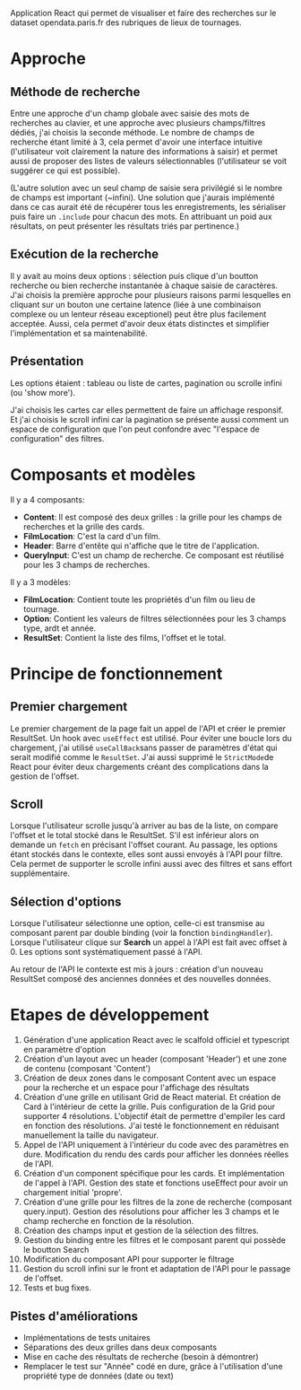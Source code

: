 Application React qui permet de visualiser et faire des recherches sur le dataset opendata.paris.fr des rubriques de lieux de tournages.

# Approche

## Méthode de recherche

Entre une approche d'un champ globale avec saisie des mots de recherches au clavier, et une approche avec plusieurs champs/filtres dédiés, j'ai choisis la seconde méthode. Le nombre de champs de recherche étant limité à 3, cela permet d'avoir une interface intuitive (l'utilisateur voit clairement la nature des informations à saisir) et permet aussi de proposer des listes de valeurs sélectionnables (l'utilisateur se voit suggérer ce qui est possible).

(L'autre solution avec un seul champ de saisie sera privilégié si le nombre de champs est important (~infini). Une solution que j'aurais implémenté dans ce cas aurait été de récupérer tous les enregistrements, les sérialiser puis faire un ```.include``` pour chacun des mots. En attribuant un poid aux résultats, on peut présenter les résultats triés par pertinence.)

## Exécution de la recherche

Il y avait au moins deux options : sélection puis clique d'un boutton recherche ou bien recherche instantanée à chaque saisie de caractères. J'ai choisis la première approche pour plusieurs raisons parmi lesquelles en cliquant sur un bouton une certaine latence (liée à une combinaison complexe ou un lenteur réseau exceptionel) peut être plus facilement acceptée. Aussi, cela permet d'avoir deux états distinctes et simplifier l'implémentation et sa maintenabilité.

## Présentation

Les options étaient : tableau ou liste de cartes, pagination ou scrolle infini (ou 'show more'). 

J'ai choisis les cartes car elles permettent de faire un affichage responsif. Et j'ai choisis le scroll infini car la pagination se présente aussi comment un espace de configuration que l'on peut confondre avec "l'espace de configuration" des filtres.


# Composants et modèles

Il y a 4 composants:
- **Content**: Il est composé des deux grilles : la grille pour les champs de recherches et la grille des cards.
- **FilmLocation**: C'est la card d'un film.
- **Header**: Barre d'entête qui n'affiche que le titre de l'application.
- **QueryInput**: C'est un champ de recherche. Ce composant est réutilisé pour les 3 champs de recherches.

Il y a 3 modèles:
- **FilmLocation**: Contient toute les propriétés d'un film ou lieu de tournage.
- **Option**: Contient les valeurs de filtres sélectionnées pour les 3 champs type, ardt et année.
- **ResultSet**: Contient la liste des films, l'offset et le total.


# Principe de fonctionnement

## Premier chargement

Le premier chargement de la page fait un appel de l'API et créer le premier ResultSet. Un hook avec ```useEffect```  est utilisé. Pour éviter une boucle lors du chargement, j'ai utilisé ```useCallBack```sans passer de paramètres d'état qui serait modifié comme le ```ResultSet```. J'ai aussi supprimé le ```StrictMode```de React pour éviter deux chargements créant des complications dans la gestion de l'offset.  

## Scroll

Lorsque l'utilisateur scrolle jusqu'à arriver au bas de la liste, on compare l'offset et le total stocké dans le ResultSet. S'il est inférieur alors on demande un ```fetch``` en précisant l'offset courant. Au passage, les options étant stockés dans le contexte, elles sont aussi envoyés à l'API pour filtre. Cela permet de supporter le scrolle infini aussi avec des filtres et sans effort supplémentaire.

## Sélection d'options

Lorsque l'utilisateur sélectionne une option, celle-ci est transmise au composant parent par double binding (voir la fonction ```bindingHandler```).
Lorsque l'utilisateur clique sur **Search** un appel à l'API est fait avec offset à 0. Les options sont systématiquement passé à l'API. 

Au retour de l'API le contexte est mis à jours : création d'un nouveau ResultSet composé des anciennes données et des nouvelles données.

# Etapes de développement

1. Génération d'une application React avec le scalfold officiel et typescript en paramètre d'option
2. Création d'un layout avec un header (composant 'Header') et une zone de contenu (composant 'Content')
3. Création de deux zones dans le composant Content avec un espace pour la recherche et un espace pour l'affichage des résultats
4. Création d'une grille en utilisant Grid de React material. Et création de Card à l'intérieur de cette la grille. Puis configuration de la Grid pour supporter 4 résolutions. L'objectif était de permettre d'empiler les card en fonction des résolutions. J'ai testé le fonctionnement en réduisant manuellement la taille du navigateur.
5. Appel de l'API uniquement à l'intérieur du code avec des paramètres en dure. Modification du rendu des cards pour afficher les données réelles de l'API.
6. Création d'un component spécifique pour les cards. Et implémentation de l'appel à l'API. Gestion des state et fonctions useEffect pour avoir un chargement initial 'propre'.
7. Création d'une grille pour les filtres de la zone de recherche (composant query.input). Gestion des résolutions pour afficher les 3 champs et le champ recherche en fonction de la résolution.
8. Création des champs input et gestion de la sélection des filtres.
9. Gestion du binding entre les filtres et le composant parent qui possède le boutton Search
10. Modification du composant API pour supporter le filtrage
11. Gestion du scroll infini sur le front et adaptation de l'API pour le passage de l'offset.
12. Tests et bug fixes.

## Pistes d'améliorations

- Implémentations de tests unitaires
- Séparations des deux grilles dans deux composants
- Mise en cache des résultats de recherche (besoin à démontrer)
- Remplacer le test sur "Année" codé en dure, grâce à l'utilisation d'une propriété type de données (date ou text)

